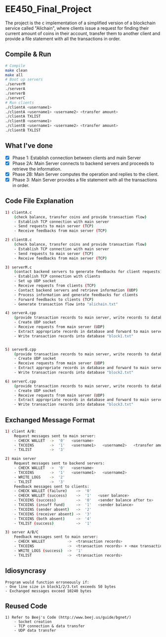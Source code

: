 # EE450_Final_Project

The project is the c implementation of a simplified version of a blockchain service called "Alichain", where clients issue a request for finding their current amount of coins in their account, transfer them to another client and provide a file statement with all the transactions in order.


## Compile & Run

```bash
# Compile
make clean
make all
# Boot up servers
./serverM
./serverA
./serverB
./serverC
# Run clients
./clientA <username1>
./clientA <username1> <username2> <transfer amount>
./clientA TXLIST
./clientB <username1>
./clientB <username1> <username2> <transfer amount>
./clientB TXLIST
```

## What I've done

- [x] Phase 1: Establish connection between clients and main Server
- [x] Phase 2A: Main Server connects to backend servers and proceeds to retrieve the information.
- [x] Phase 2B: Main Server computes the operation and replies to the client.
- [x] Phase 3: Main Server provides a file statement with all the transactions in order.

## Code File Explanation

```bash
1) clientA.c
    (check balance, transfer coins and provide transaction flow)
    - Establish TCP connection with main server
    - Send requests to main server (TCP)
    - Receive feedbacks from main server (TCP)

2) clientB.c
    (check balance, transfer coins and provide transaction flow)
    - Establish TCP connection with main server
    - Send requests to main server (TCP)
    - Receive feedbacks from main server (TCP)

3) serverM.c
    (contact backend servers to generate feedbacks for client requests)
    - Establish TCP connection with clients
    - Set up UDP socket
    - Receive requests from clients (TCP)
    - Contact backend servers and retrieve information (UDP)
    - Process information and generate feedbacks for clients
    - Forward feedbacks to clients (TCP)
    - Generate transaction flow into "alichain.txt"

4) serverA.cpp
    (provide transaction records to main server, write records to database)
    - Create UDP socket
    - Receive requests from main server (UDP)
    - Extract appropriate records in database and forward to main server (UDP)
    - Write transaction records into database "block1.txt"


5) serverB.cpp
    (provide transaction records to main server, write records to database)
    - Create UDP socket
    - Receive requests from main server (UDP)
    - Extract appropriate records in database and forward to main server (UDP)
    - Write transaction records into database "block2.txt"

6) serverC.cpp
    (provide transaction records to main server, write records to database)
    - Create UDP socket
    - Receive requests from main server (UDP)
    - Extract appropriate records in database and forward to main server (UDP)
    - Write transaction records into database "block3.txt"
```

## Exchanged Message Format

```bash
1) client A/B:
    Request messages sent to main server:
    - CHECK WALLET  ->  '0'   <username>
    - TXCOINS       ->  '1'   <username1>   <username2>   <transfer amount> 
    - TXLIST        ->  '3'

2) main server
    Request messages sent to backend servers:
    - CHECK WALLET  ->  '0'   <username>
    - TXCOINS       ->  '1'   <username1>   <username2>
    - WRITE_LOGS    ->  '2'
    - TXLIST        ->  '3'
    Feedback messages sent to clients:
    - CHECK WALLET (failure)    ->  '0'
    - CHECK WALLET (success)    ->  '1'   <user balance>
    - TXCOINS (success)         ->  '0'   <sender balance after tx>  
    - TXCOINS (insuff fund)     ->  '1'   <sender balance>
    - TXCOINS (sender absent)   ->  '2'
    - TXCOINS (receiver absent) ->  '3'
    - TXCOINS (both absent)     ->  '4'
    - TXLIST (success)          ->  '1'

3) server A/B/C
    Feedback messages sent to main server:
    - CHECK WALLET          ->  <transaction records>
    - TXCOINS               ->  <transaction records> + <max transaction id>
    - WRITE_LOGS (success)  ->  '1'
    - TXLIST                ->  <transaction records>
```

## Idiosyncrasy

    Program would function erroneously if:
    - One line size in block1/2/3.txt exceeds 50 bytes
    - Exchanged messages exceed 10240 bytes

## Reused Code

    1) Refer to Beej's Code (http://www.beej.us/guide/bgnet/)
        - Socket creation
        - TCP connection & data transfer
        - UDP data transfer

